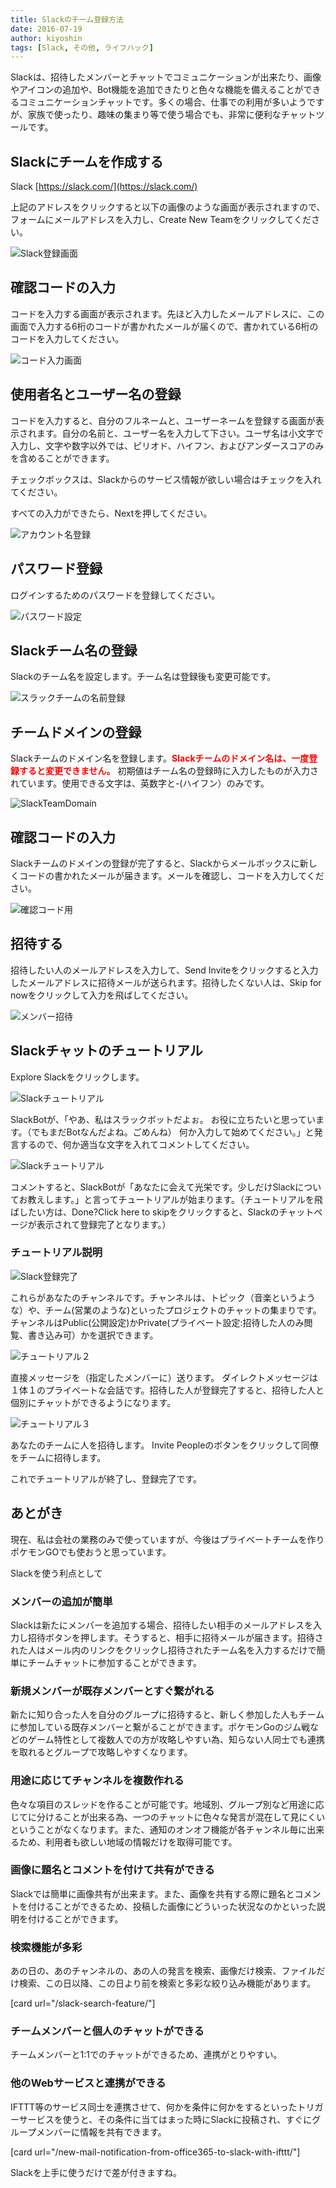 ```yaml
---
title: Slackのチーム登録方法
date: 2016-07-19
author: kiyoshin
tags: [Slack, その他, ライフハック]
---
```


Slackは、招待したメンバーとチャットでコミュニケーションが出来たり、画像やアイコンの追加や、Bot機能を追加できたりと色々な機能を備えることができるコミュニケーションチャットです。多くの場合、仕事での利用が多いようですが、家族で使ったり、趣味の集まり等で使う場合でも、非常に便利なチャットツールです。

## Slackにチームを作成する
Slack
[https://slack.com/](https://slack.com/)

上記のアドレスをクリックすると以下の画像のような画面が表示されますので、フォームにメールアドレスを入力し、Create New Teamをクリックしてください。

![Slack登録画面](images/slack-registration-1.png)

## 確認コードの入力
コードを入力する画面が表示されます。先ほど入力したメールアドレスに、この画面で入力する6桁のコードが書かれたメールが届くので、書かれている6桁のコードを入力してください。

![コード入力画面](images/slack-registration-2.png)


## 使用者名とユーザー名の登録
コードを入力すると、自分のフルネームと、ユーザーネームを登録する画面が表示されます。自分の名前と、ユーザー名を入力して下さい。ユーザ名は小文字で入力し、文字や数字以外では、ピリオド、ハイフン、およびアンダースコアのみを含めることができます。

チェックボックスは、Slackからのサービス情報が欲しい場合はチェックを入れてください。

すべての入力ができたら、Nextを押してください。

![アカウント名登録](images/slack-registration-3.png)

## パスワード登録
ログインするためのパスワードを登録してください。

![パスワード設定](images/slack-registration-4.png)

## Slackチーム名の登録
Slackのチーム名を設定します。チーム名は登録後も変更可能です。

![スラックチームの名前登録](images/slack-registration-5.png)

## チームドメインの登録
Slackチームのドメイン名を登録します。<span style="color:red;">**Slackチームのドメイン名は、一度登録すると変更できません。**</span> 初期値はチーム名の登録時に入力したものが入力されています。使用できる文字は、英数字と-(ハイフン）のみです。

![SlackTeamDomain](images/slack-registration-6.png)

## 確認コードの入力
Slackチームのドメインの登録が完了すると、Slackからメールボックスに新しくコードの書かれたメールが届きます。メールを確認し、コードを入力してください。

![確認コード用](images/slack-registration-7.png)

## 招待する
招待したい人のメールアドレスを入力して、Send Inviteをクリックすると入力したメールアドレスに招待メールが送られます。招待したくない人は、Skip for nowをクリックして入力を飛ばしてください。

![メンバー招待](images/slack-registration-8.png)

## Slackチャットのチュートリアル
Explore Slackをクリックします。

![Slackチュートリアル](images/slack-registration-9.png)

SlackBotが、「やあ、私はスラックボットだよぉ。 お役に立ちたいと思っています。（でもまだBotなんだよね。ごめんね） 何か入力して始めてください。」と発言するので、何か適当な文字を入れてコメントしてください。

![Slackチュートリアル](images/slack-registration-10.png)

コメントすると、SlackBotが「あなたに会えて光栄です。少しだけSlackについてお教えします。」と言ってチュートリアルが始まります。（チュートリアルを飛ばしたい方は、Done?Click here to skipをクリックすると、Slackのチャットページが表示されて登録完了となります。）

### チュートリアル説明
![Slack登録完了](images/slack-registration-11.png)

これらがあなたのチャンネルです。チャンネルは、トピック（音楽というような）や、チーム(営業のような)といったプロジェクトのチャットの集まりです。チャンネルはPublic(公開設定)かPrivate(プライベート設定:招待した人のみ閲覧、書き込み可）かを選択できます。

![チュートリアル２](images/slack-registration-12.png)

直接メッセージを（指定したメンバーに）送ります。
ダイレクトメッセージは１体１のプライベートな会話です。招待した人が登録完了すると、招待した人と個別にチャットができるようになります。

![チュートリアル３](images/slack-registration-13.png)

あなたのチームに人を招待します。
Invite Peopleのボタンをクリックして同僚をチームに招待します。

これでチュートリアルが終了し、登録完了です。

## あとがき

現在、私は会社の業務のみで使っていますが、今後はプライベートチームを作りポケモンGOでも使おうと思っています。

Slackを使う利点として

### メンバーの追加が簡単
 Slackは新たにメンバーを追加する場合、招待したい相手のメールアドレスを入力し招待ボタンを押します。そうすると、相手に招待メールが届きます。招待された人はメール内のリンクをクリックし招待されたチーム名を入力するだけで簡単にチームチャットに参加することができます。

### 新規メンバーが既存メンバーとすぐ繋がれる
 新たに知り合った人を自分のグループに招待すると、新しく参加した人もチームに参加している既存メンバーと繋がることができます。ポケモンGoのジム戦などのゲーム特性として複数人での方が攻略しやすい為、知らない人同士でも連携を取れるとグループで攻略しやすくなります。

### 用途に応じてチャンネルを複数作れる
 色々な項目のスレッドを作ることが可能です。地域別、グループ別など用途に応じてに分けることが出来る為、一つのチャットに色々な発言が混在して見にくいということがなくなります。また、通知のオンオフ機能が各チャンネル毎に出来るため、利用者も欲しい地域の情報だけを取得可能です。

### 画像に題名とコメントを付けて共有ができる
 Slackでは簡単に画像共有が出来ます。また、画像を共有する際に題名とコメントを付けることができるため、投稿した画像にどういった状況なのかといった説明を付けることができます。

### 検索機能が多彩
 あの日の、あのチャンネルの、あの人の発言を検索、画像だけ検索、ファイルだけ検索、この日以降、この日より前を検索と多彩な絞り込み機能があります。

[card url="/slack-search-feature/"]

### チームメンバーと個人のチャットができる
 チームメンバーと1:1でのチャットができるため、連携がとりやすい。

### 他のWebサービスと連携ができる
 IFTTT等のサービス同士を連携させて、何かを条件に何かをするといったトリガーサービスを使うと、その条件に当てはまった時にSlackに投稿され、すぐにグループメンバーに情報を共有できます。

[card url="/new-mail-notification-from-office365-to-slack-with-ifttt/"]

Slackを上手に使うだけで差が付きますね。

